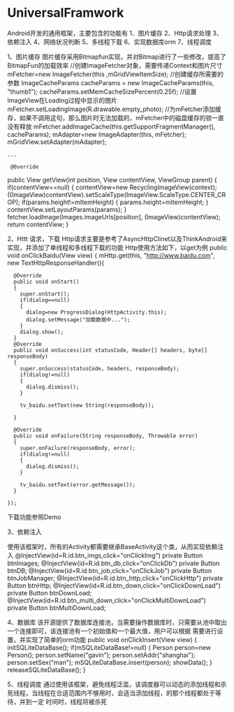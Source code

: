 UniversalFramwork
=================

Android开发的通用框架，主要包含的功能有 1、图片缓存 2、Http请求处理 3、依赖注入 4、网络状况判断 5、多线程下载 6、实现数据库orm 7、线程调度


1、图片缓存
图片缓存采用Bitmapfun实现，并对Bitmap进行了一些修改，提高了BitmapFun的加载效率
 //创建ImageFetcher对象，需要传递Context和图片尺寸
    mFetcher=new ImageFetcher(this ,mGridViewItemSize);
    //创建缓存所需要的参数
    ImageCacheParams cacheParams = new ImageCacheParams(this, "thumb1");
    cacheParams.setMemCacheSizePercent(0.25f);
    //设置ImageView在Loading过程中显示的图片
    mFetcher.setLoadingImage(R.drawable.empty_photo);
    //为mFetcher添加缓存，如果不调用这句，那么图片时无法加载的，mFetcher中的磁盘缓存的锁一直没有释放
    mFetcher.addImageCache(this.getSupportFragmentManager(), cacheParams);
    mAdapter=new ImageAdapter(this, mFetcher);
    mGridView.setAdapter(mAdapter);
    
    
    ...
    
     @Override
  public View getView(int position, View contentView, ViewGroup parent)
  {
    if(contentView==null)
    {
      contentView=new RecyclingImageView(context);
      ((ImageView)contentView).setScaleType(ImageView.ScaleType.CENTER_CROP);
      if(params.height!=mItemHeight)
      {
        params.height=mItemHeight;
      }
      contentView.setLayoutParams(params);
    }
    fetcher.loadImage(Images.imageUrls[position], (ImageView)contentView);
    return contentView;
  }
  
  2、Httt 请求，下载
  Http请求主要是参考了AsyncHttpClinet以及ThinkAndroid来实现，并添加了单线程和多线程下载的功能
  Http使用方法如下，以get为例
  public void onClickBaidu(View view)
  {
    mHttp.get(this, "http://www.baidu.com", new TextHttpResponseHandler(){
      
      @Override
      public void onStart()
      {
        super.onStart();
        if(dialog==null)
        {
          dialog=new ProgressDialog(HttpActivity.this);
          dialog.setMessage("加载数据中...");
        }
        dialog.show();
      }
      @Override
      public void onSuccess(int statusCode, Header[] headers, byte[] responseBody)
      {
        super.onSuccess(statusCode, headers, responseBody);
        if(dialog!=null)
        {
          dialog.dismiss();
        }
        
        tv_baidu.setText(new String(responseBody));
        
      }
      
      @Override
      public void onFailure(String responseBody, Throwable error)
      {
        super.onFailure(responseBody, error);
        if(dialog!=null)
        {
          dialog.dismiss();
        }
        
        tv_baidu.setText(error.getMessage());
      }
     
    });
  下载功能参照Demo
  
  
  3、依赖注入
  
  使用该框架时，所有的Activity都需要继承BaseActivity这个类，从而实现依赖注入
   @InjectView(id=R.id.btn_imgs,click="onClickImg")
  private Button btnImages;
  @InjectView(id=R.id.btn_db,click="onClickDb")
  private Button btnDB;
  @InjectView(id=R.id.btn_job,click="onClickJob")
  private Button btnJobManager;
  @InjectView(id=R.id.btn_http,click="onClickHttp")
  private Button btnHttp;
  @InjectView(id=R.id.btn_down,click="onClickDownLoad")
  private Button btnDownLoad;
  @InjectView(id=R.id.btn_multi_down,click="onClickMultiDownLoad")
  private Button btnMultiDownLoad;
  
  4、数据库
  该开源提供了数据库连接池，当需要操作数据库时，只需要从池中取出一个连接即可，该连接池有一个初始值和一个最大值，用户可以根据
  需要进行设置，并实现了简单的orm功能
   public void onClickInsert(View view)
  {
    initSQLiteDataBase();
    if(mSQLiteDataBase!=null)
    {
      Person person=new Person();
      person.setName("gavin");
      person.setAddr("shanghai");
      person.setSex("man");
      mSQLiteDataBase.insert(person);
      showData();
    }
    releaseSQLiteDataBase();
  }
  
  5、线程调度
  通过使用该框架，避免线程泛滥，该调度器可以动态的添加线程和杀死线程，当线程在合适范围内不够用时，会适当添加线程，的那个线程都处于等待，并到一定
  时间时，线程将被杀死
  
  
  
    
